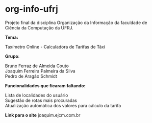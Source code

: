 # org-info-ufrj

Projeto final da disciplina Organização da Informação da faculdade de Ciência da Computação da UFRJ.

<b>Tema:</b>

Taxímetro Online - Calculadora de Tarifas de Táxi

<b>Grupo:</b>

Bruno Ferraz de Almeida Couto<br>
Joaquim Ferreira Palmeira da Silva <br>
Pedro de Aragão Schmidt

<b>Funcionalidades que ficaram faltando:</b>

Lista de localidades do usuário<br>
Sugestão de rotas mais procuradas<br>
Atualização automática dos valores para cálculo da tarifa <br>

<b>Link para o site</b>
joaquim.ejcm.com.br

